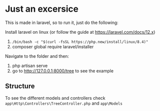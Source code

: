# Just an excersice

This is made in laravel, so to run it, just do the following:

Install laravel on linux (or follow the guide at https://laravel.com/docs/12.x)
1. `/bin/bash -c "$(curl -fsSL https://php.new/install/linux/8.4)"`
2. composer global require laravel/installer

Navigate to the folder and then:
1. php artisan serve
2. go to http://127.0.0.1:8000/tree to see the example

## Structure

To see the different models and controllers check `app\Http\Controllers\TreeController.php` and `app\Models`